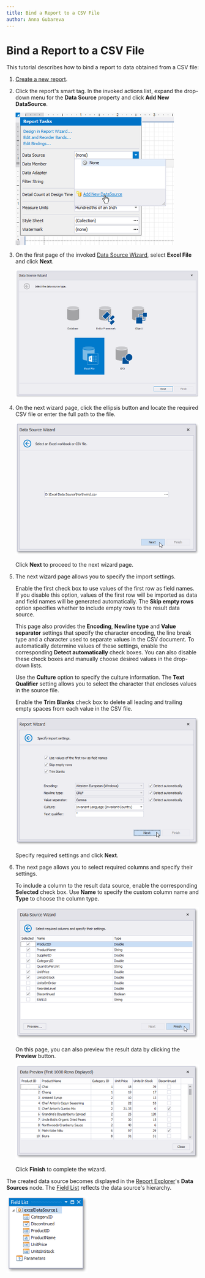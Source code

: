 ```yaml
---
title: Bind a Report to a CSV File
author: Anna Gubareva
---
```

# Bind a Report to a CSV File

This tutorial describes how to bind a report to data obtained from a CSV file:

1. [Create a new report](../add-new-reports.md).
2. Click the report's smart tag. In the invoked actions list, expand the drop-down menu for the **Data Source** property and click **Add New DataSource**.
	
	![](../../../../images/eurd-win-report-smart-tag-add-new-data-source.png)

3. On the first page of the invoked [Data Source Wizard](../report-designer-tools/data-source-wizard.md), select **Excel File** and click **Next**.
	
	![](../../../../images/eurd-win-data-source-wizard-select-excel-data-source.png)

4. On the next wizard page, click the ellipsis button and locate the required CSV file or enter the full path to the file.
	
	![](../../../../images/eurd-win-data-source-wizard-select-csv-file.png)
	
	Click **Next** to proceed to the next wizard page.

5. The next wizard page allows you to specify the import settings.
	
	Enable the first check box to use values of the first row as field names. If you disable this option, values of the first row will be imported as data and field names will be generated automatically. The **Skip empty rows** option specifies whether to include empty rows to the result data source.
	
	This page also provides the **Encoding**, **Newline type** and **Value separator** settings that specify the character encoding, the line break type and a character used to separate values in the CSV document. To automatically determine values of these settings, enable the corresponding **Detect automatically** check boxes. You can also disable these check boxes and manually choose desired values in the drop-down lists.
	
	Use the **Culture** option to specify the culture information. The **Text Qualifier** setting allows you to select the character that encloses values in the source file.
	
	Enable the **Trim Blanks** check box to delete all leading and trailing empty spaces from each value in the CSV file.
	
	![](../../../../images/eurd-win-data-source-wizard-select-csv-settings.png)
	
	Specify required settings and click **Next**.
5. The next page allows you to select required columns and specify their settings.
	
	To include a column to the result data source, enable the corresponding **Selected** check box. Use **Name** to specify the custom column name and **Type** to choose the column type.
	
	![eurd-win-exceldatasource_selectingcolumns](../../../../images/eurd-win-exceldatasource_selectingcolumns.png)
	
	On this page, you can also preview the result data by clicking the **Preview** button.
	
	![eurd-win-exceldatasource_datapreview](../../../../images/eurd-win-exceldatasource_datapreview.png)
	
	Click **Finish** to complete the wizard.

The created data source becomes displayed in the [Report Explorer](../report-designer-tools/ui-panels/report-explorer.md)'s **Data Sources** node. The [Field List](../report-designer-tools/ui-panels/field-list.md) reflects the data source's hierarchy.

![](../../../../images/eurd-win-data-source-wizard-select-excel-result.png)